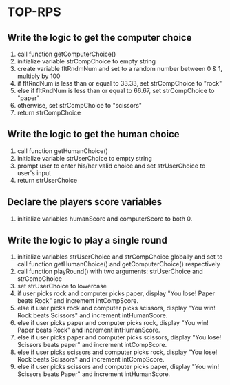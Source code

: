 # TOP-RPS

## Write the logic to get the computer choice
1) call function getComputerChoice()
2) initialize variable strCompChoice to empty string
3) create variable fltRndmNum and set to a random number between 0 & 1, multiply by 100
4) if fltRndNum is less than or equal to 33.33, set strCompChoice to "rock"
5) else if fltRndNum is less than or equal to 66.67, set strCompChoice to "paper"
6) otherwise, set strCompChoice to "scissors"
7) return strCompChoice

## Write the logic to get the human choice
1) call function getHumanChoice()
2) initialize variable strUserChoice to empty string
3) prompt user to enter his/her valid choice and set strUserChoice to user's input
4) return strUserChoice

## Declare the players score variables
1) initialize variables humanScore and computerScore to both 0.

## Write the logic to play a single round
1) initialize variables strUserChoice and strCompChoice globally and set to call function getHumanChoice() and getComputerChoice() respectively
2) call function playRound() with two arguments: strUserChoice and strCompChoice
3) set strUserChoice to lowercase
4) if user picks rock and computer picks paper, display "You lose! Paper beats Rock" and increment intCompScore.
5) else if user picks rock and computer picks scissors, display "You win! Rock beats Scissors" and increment intHumanScore.
6) else if user picks paper and computer picks rock, display "You win! Paper beats Rock" and increment intHumanScore.
7) else if user picks paper and computer picks scissors, display "You lose! Scissors beats paper" and increment intCompScore.
8) else if user picks scissors and computer picks rock, display "You lose! Rock beats Scissors" and increment intCompScore.
9) else if user picks scissors and computer picks paper, display "You win! Scissors beats Paper" and increment intHumanScore.
